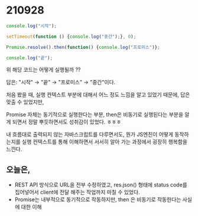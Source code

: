 # 210928

```jsx
console.log("시작");

setTimeout(function () {console.log("중간");}, 0);

Promise.resolve().then(function() {console.log("프로미스")};

console.log("끝");
```

위 해당 코드는 어떻게 실행될까 ??

답은:  "시작" → "끝" → "프로미스" → "중간"이다.

처음 봤을 때, 실행 컨텍스트 부분에 대해서 어느 정도 느낌을 알고 있었기 때문에, 답은 맞출 수 있었지만, 

Promise 자체는 동기적으로 실행한다는 부분, then은 비동기로 실행된다는 부분을 알게 되면서 정말 뿌듯하면서도 성취감이 있었다. ㅎㅎㅎ

내 흐름대로 출력되지 않는 자바스크립트를 다루면서도, 뭔가 JS엔진이 어떻게 동작하는지를 실행 컨택스트를 통해 이해하면서 서서히 알아 가는 과정에서 굉장히 행복함을 느낀다.

## 오늘은,

- REST API 방식으로 URL을 전부 수정하였고,  res.json() 형태에 status code를 집어넣어서 client에 전달 해주는 작업까지 마칠 수 있었다.
- Promise는 내부적으로 동기적으로 작동하지만, then 은 비동기로 작동한다는 사실에 대한 이해